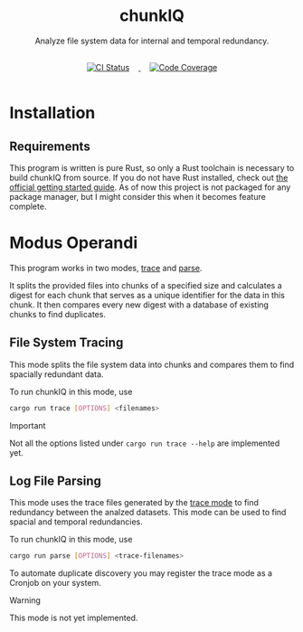 <div align="center">
    <h1>chunkIQ</h1>
    <p>Analyze file system data for internal and temporal redundancy.</p>
</div>

<div align="center">
    <a href="https://github.com/inverted-tree/chunkIQ/actions/workflows/test.yml">
        <img src="https://github.com/inverted-tree/chunkIQ/actions/workflows/test.yml/badge.svg" alt="CI Status" style="padding: 16px;">
    </a>
    <a href="https://codecov.io/gh/inverted-tree/chunkIQ">
      <img src="https://codecov.io/gh/inverted-tree/chunkIQ/branch/main/graph/badge.svg" alt="Code Coverage" style="padding: 16px;"/>
    </a>
</div>

# Installation
## Requirements
This program is written is pure Rust, so only a Rust toolchain is necessary to build chunkIQ from source. If you do not have Rust installed, check out [the official getting started guide](https://www.rust-lang.org/learn/get-started). As of now this project is not packaged for any package manager, but I might consider this when it becomes feature complete.

# Modus Operandi
This program works in two modes, [trace](#file-system-tracing) and [parse](#log-file-parsing).

It splits the provided files into chunks of a specified size and calculates a digest for each chunk that serves as a unique identifier for the data in this chunk. It then compares every new digest with a database of existing chunks to find duplicates.

## File System Tracing
This mode splits the file system data into chunks and compares them to find spacially redundant data.

To run chunkIQ in this mode, use
```sh
cargo run trace [OPTIONS] <filenames>
```

> [!IMPORTANT]
> Not all the options listed under `cargo run trace --help` are implemented yet.

## Log File Parsing
This mode uses the trace files generated by the [trace mode](#file-system-tracing) to find redundancy between the analzed datasets. This mode can be used to find spacial and temporal redundancies.

To run chunkIQ in this mode, use
```sh
cargo run parse [OPTIONS] <trace-filenames>
```

To automate duplicate discovery you may register the trace mode as a Cronjob on your system.

> [!WARNING]
> This mode is not yet implemented.

